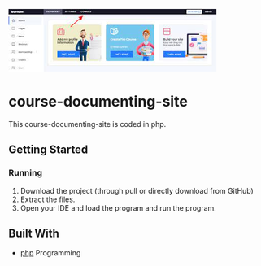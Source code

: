 ![logo](https://github.com/mumal885/course-documenting-site/blob/main/download.jpg)
# course-documenting-site
This course-documenting-site is coded in php.


## Getting Started


### Running

1. Download the project (through pull or directly download from GitHub)
2. Extract the files.
3. Open your IDE and load the program and run the program.

## Built With

* [php](https://www.geeksforgeeks.org/php-tutorials/)  Programming 
